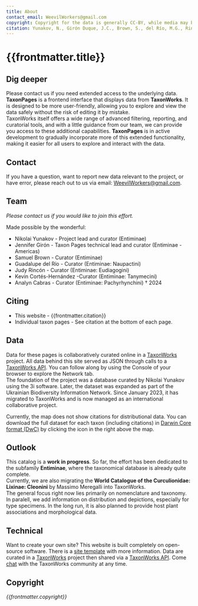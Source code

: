 ```yaml
---
title: About
contact_email: WeevilWorkers@gmail.com
copyright: Copyright for the data is generally CC-BY, while media may be licensed differently. Please make sure to cite not only this project, but especially the original sources of the data or media.
citation: Yunakov, N., Girón Duque, J.C., Brown, S., del Río, M.G., Rincón, J., Cortés-Hernández, K., Cabras, A. 2025. Curculionidae of the World. Available at https://curculionidae.github.io/taxa/.
---
```


# {{frontmatter.title}}

## Dig deeper
Please contact us if you need extended access to the underlying data.<br>
<strong>TaxonPages</strong> is a frontend interface that displays data from <strong>TaxonWorks</strong>. 
It is designed to be more user-friendly, allowing you to explore and view the data 
safely without the risk of editing it by mistake.<br>
TaxonWorks itself offers a wide range of advanced filtering, reporting, and curatorial tools, 
and with a little guidance from our team, we can provide you access to these additional capabilities. 
<strong>TaxonPages</strong> is in active development to gradually incorporate more of this extended functionality, 
making it easier for all users to explore and interact with the data.

## Contact
If you have a question, want to report new data relevant to the project, or have error, please reach out to us via email: <a href="mailto:WeevilWorkers@gmail.com" style="text-decoration: underline;">WeevilWorkers@gmail.com</a>.

## Team
 _Please contact us if you would like to join this effort._

Made possible by the wonderful:
* Nikolai Yunakov - Project lead and curator (Entiminae)
* Jennifer Girón - Taxon Pages technical lead and curator (Entiminae - Americas)
* Samuel Brown - Curator (Entiminae)
* Guadalupe del Río - Curator (Entiminae: Naupactini)
* Judy Rincón - Curator (Entiminae: Eudiagogini)
* Kevin Cortés-Hernández -Curator (Entiminae: Tanymecini)
* Analyn Cabras - Curator (Entiminae: Pachyrhynchini) † 2024

## Citing
* This website - {{frontmatter.citation}}
* Individual taxon pages - See citation at the bottom of each page.  

## Data
Data for these pages is collaboratively curated online in a [TaxonWorks](https://taxonworks) project. All data behind this site served as JSON through calls to a [TaxonWorks API](https://api.taxonworks.org). You can follow along by using the Console of your browser to explore the Network tab. <br>
The foundation of the project was a database curated by Nikolai Yunakov using the 3i software. Later, the dataset was expanded as part of the Ukrainian Biodiversity Information Network. Since January 2023, it has migrated to TaxonWorks and is now managed as an international collaborative project.

Currently, the map does not show citations for distributional data. You can download the full dataset for each taxon (including citations) in [Darwin Core format (DwC)](https://dwc.tdwg.org/) by clicking the icon in the right above the map.

## Outlook
This catalog is a <strong>work in progress</strong>. So far, the effort has been dedicated to the subfamily <strong>Entiminae</strong>, where the taxonomical database is already quite complete.<br>
Currently, we are also migrating the <strong>World Catalogue of the Curculionidae: Lixinae: Cleonini</strong> by Massimo Meregalli into TaxonWorks.<br>
The general focus right now lies primarily on nomenclature and taxonomy. In paralell, we add information on distribution and depictions, especially for type specimens. In the long run, it is also planned to provide host plant associations and morphological data.

## Technical
Want to create your own site? This website is built completely on open-source software. There is a [site template](https://github.com/SpeciesFileGroup/taxonpages) with more information. Data are curated in a [TaxonWorks](https://taxonworks.org) project then shared via a [TaxonWorks API](https://api.taxonworks.org). Come [chat](https://gitter.im/SpeciesFileGroup/taxonworks) with the TaxonWorks community at any time.

## Copyright
_{{frontmatter.copyright}}_
